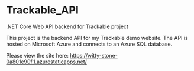 # Trackable_API
.NET Core Web API backend for Trackable project

This project is the backend API for my Trackable demo website. The API is hosted on Microsoft Azure and connects to an Azure SQL database.

Please view the site here: https://witty-stone-0a801e90f.1.azurestaticapps.net/
